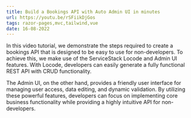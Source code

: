 ```yaml
---
title: Build a Bookings API with Auto Admin UI in minutes
url: https://youtu.be/rSFiikDjGos
tags: razor-pages,mvc,tailwind,vue
date: 16-08-2022
---
```


In this video tutorial, we demonstrate the steps required to create a bookings API that is designed to be easy to use for non-developers. To achieve this, we make use of the ServiceStack Locode and Admin UI features. With Locode, developers can easily generate a fully functional REST API with CRUD functionality. 

The Admin UI, on the other hand, provides a friendly user interface for managing user access, data editing, and dynamic validation. By utilizing these powerful features, developers can focus on implementing core business functionality while providing a highly intuitive API for non-developers.